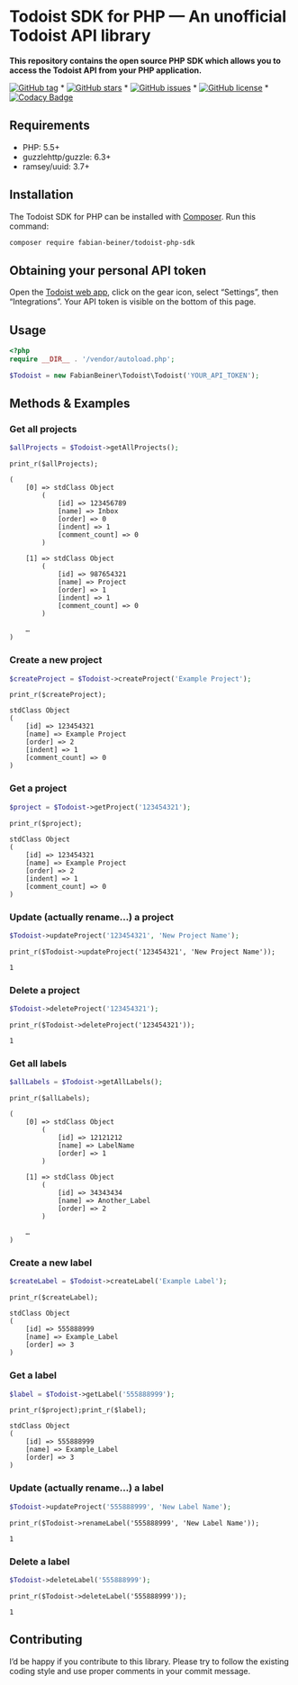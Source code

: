 # Todoist SDK for PHP — An unofficial Todoist API library**This repository contains the open source PHP SDK which allows you to access the Todoist API from your PHP application.**[![GitHub tag](https://img.shields.io/github/tag/FabianBeiner/Todoist-PHP-SDK.svg)](https://github.com/FabianBeiner/Todoist-PHP-SDK/tags) * [![GitHub stars](https://img.shields.io/github/stars/FabianBeiner/Todoist-PHP-SDK.svg)](https://github.com/FabianBeiner/Todoist-PHP-SDK/stargazers) * [![GitHub issues](https://img.shields.io/github/issues/FabianBeiner/Todoist-PHP-SDK.svg)](https://github.com/FabianBeiner/Todoist-PHP-SDK/issues) * [![GitHub license](https://img.shields.io/github/license/FabianBeiner/Todoist-PHP-SDK.svg)](https://github.com/FabianBeiner/Todoist-PHP-SDK/blob/master/LICENSE) * [![Codacy Badge](https://api.codacy.com/project/badge/Grade/a8cad853a2b041a896753b4dda5659ad)](https://www.codacy.com/app/FabianBeiner/Todoist-PHP-SDK?utm_source=github.com&amp;utm_medium=referral&amp;utm_content=FabianBeiner/Todoist-PHP-SDK&amp;utm_campaign=Badge_Grade)## Requirements- PHP: 5.5+- guzzlehttp/guzzle: 6.3+- ramsey/uuid: 3.7+## InstallationThe Todoist SDK for PHP can be installed with [Composer](https://getcomposer.org/). Run this command:```bashcomposer require fabian-beiner/todoist-php-sdk```## Obtaining your personal API tokenOpen the [Todoist web app](https://todoist.com), click on the gear icon, select “Settings”, then “Integrations”. Your API token is visible on the bottom of this page.## Usage```php<?phprequire __DIR__ . '/vendor/autoload.php';$Todoist = new FabianBeiner\Todoist\Todoist('YOUR_API_TOKEN');```## Methods & Examples### Get all projects```php$allProjects = $Todoist->getAllProjects();``````print_r($allProjects);(    [0] => stdClass Object        (            [id] => 123456789            [name] => Inbox            [order] => 0            [indent] => 1            [comment_count] => 0        )    [1] => stdClass Object        (            [id] => 987654321            [name] => Project            [order] => 1            [indent] => 1            [comment_count] => 0        )    …)```### Create a new project```php$createProject = $Todoist->createProject('Example Project');``````print_r($createProject);stdClass Object(    [id] => 123454321    [name] => Example Project    [order] => 2    [indent] => 1    [comment_count] => 0)```### Get a project```php$project = $Todoist->getProject('123454321');``````print_r($project);stdClass Object(    [id] => 123454321    [name] => Example Project    [order] => 2    [indent] => 1    [comment_count] => 0)```### Update (actually rename…) a project```php$Todoist->updateProject('123454321', 'New Project Name');``````print_r($Todoist->updateProject('123454321', 'New Project Name'));1```### Delete a project```php$Todoist->deleteProject('123454321');``````print_r($Todoist->deleteProject('123454321'));1```### Get all labels```php$allLabels = $Todoist->getAllLabels();``````print_r($allLabels);(    [0] => stdClass Object        (            [id] => 12121212            [name] => LabelName            [order] => 1        )    [1] => stdClass Object        (            [id] => 34343434            [name] => Another_Label            [order] => 2        )    …)```### Create a new label```php$createLabel = $Todoist->createLabel('Example Label');``````print_r($createLabel);stdClass Object(    [id] => 555888999    [name] => Example_Label    [order] => 3)```### Get a label```php$label = $Todoist->getLabel('555888999');``````print_r($project);print_r($label);stdClass Object(    [id] => 555888999    [name] => Example_Label    [order] => 3)```### Update (actually rename…) a label```php$Todoist->updateProject('555888999', 'New Label Name');``````print_r($Todoist->renameLabel('555888999', 'New Label Name'));1```### Delete a label```php$Todoist->deleteLabel('555888999');``````print_r($Todoist->deleteLabel('555888999'));1```## ContributingI’d be happy if you contribute to this library. Please try to follow theexisting coding style and use proper comments in your commit message.